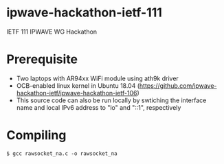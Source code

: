 # ipwave-hackathon-ietf-111
IETF 111 IPWAVE WG Hackathon

# Prerequisite
* Two laptops with AR94xx WiFi module using ath9k driver
* OCB-enabled linux kernel in Ubuntu 18.04 (https://github.com/ipwave-hackathon-ietf/ipwave-hackathon-ietf-106)
* This source code can also be run locally by swtiching the interface name and local IPv6 address to "lo" and "::1", respectively 

# Compiling
```shell
$ gcc rawsocket_na.c -o rawsocket_na
```
